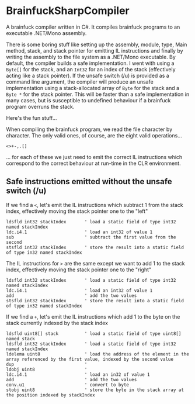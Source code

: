 # BrainfuckSharpCompiler
A brainfuck compiler written in C#. It compiles brainfuck programs to an executable .NET/Mono assembly.

There is some boring stuff like setting up the assembly, module, type, Main method, stack, and stack pointer for emitting IL instructions and finally by writing the assembly to the file system as a .NET/Mono executable. By default, the compiler builds a safe implementation. I went with using a `Byte[]` for the stack, and an `Int32` for an index of the stack (effectively acting like a stack pointer). If the unsafe switch (/u) is provided as a command line argument, the compiler will produce an unsafe implementation using a stack-allocated array of `Byte` for the stack and a `Byte *` for the stack pointer. This will be faster than a safe implementation in many cases, but is susceptible to undefined behaviour if a brainfuck program overruns the stack.

Here's the fun stuff...

When compiling the brainfuck program, we read the file character by character. The only valid ones, of course, are the eight valid operations...

    <>+-,.[]

... for each of these we just need to emit the correct IL instructions which correspond to the correct behaviour at run-time in the CLR environment.

## Safe instructions emitted without the unsafe switch (/u)

If we find a `<`, let's emit the IL instructions which subtract 1 from the stack index, effectively moving the stack pointer one to the "left"

	ldsfld int32 stackIndex       ' load a static field of type int32 named stackIndex
	ldc.i4.1                      ' load an int32 of value 1
	sub                           ' subtract the first value from the second
	stsfld int32 stackIndex       ' store the result into a static field of type in32 named stackIndex
	
The IL instructions for `>` are the same except we want to add 1 to the stack index, effectively moving the stack pointer one to the "right"

	ldsfld int32 stackIndex       ' load a static field of type int32 named stackIndex
	ldc.i4.1                      ' load an int32 of value 1
	add                           ' add the two values
	stsfld int32 stackIndex       ' store the result into a static field of type in32 named stackIndex

If we find a `+`, let's emit the IL instructions which add 1 to the byte on the stack currently indexed by the stack index

	ldsfld uint8[] stack          ' load a static field of type uint8[] named stack
	ldsfld int32 stackIndex       ' load a static field of type int32 named stackIndex
	ldelema uint8                 ' load the address of the element in the array referenced by the first value, indexed by the second value
	dup                           ' 
	ldobj uint8                   ' 
	ldc.i4.1                      ' load an in32 of value 1
	add                           ' add the two values
	conv.u1                       ' convert to byte
	stobj uint8                   ' store the byte in the stack array at the position indexed by stackIndex